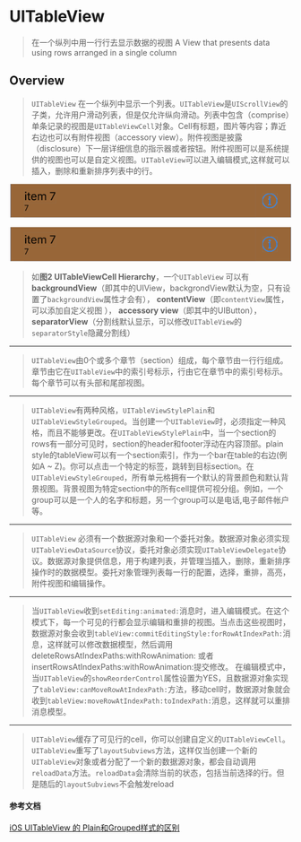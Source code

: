 ﻿# UITableView

>  在一个纵列中用一行行去显示数据的视图
>  A View that presents data using rows arranged in a single column

## Overview

> `UITableView` 在一个纵列中显示一个列表。`UITableView`是`UIScrollView`的子类，允许用户滑动列表，但是仅允许纵向滑动。列表中包含（comprise）单条记录的视图是`UITableViewCell`对象。Cell有标题，图片等内容；靠近右边也可以有附件视图（accessory view）。附件视图是披露（disclosure）下一层详细信息的指示器或者按钮。附件视图可以是系统提供的视图也可以是自定义视图。`UITableView`可以进入编辑模式,这样就可以插入，删除和重新排序列表中的行。

![UITableViewCell][1]

![UITableViewCell Hierarchy][2]

> 如**图2 UITableViewCell Hierarchy**，一个`UITableView` 可以有  
**backgroundView**（即其中的UIView，backgrondView默认为空，只有设置了`backgroundView`属性才会有），
**contentView**（即`contentView`属性，可以添加自定义视图 ），
**accessory view**（即其中的UIButton），
**separatorView**（分割线默认显示，可以修改`UITableView`的`separatorStyle`隐藏分割线）

----

> `UITableView`由0个或多个章节（section）组成，每个章节由一行行组成。章节由它在`UITableView`中的索引号标示，行由它在章节中的索引号标示。每个章节可以有头部和尾部视图。

----

> `UITableView`有两种风格，`UITableViewStylePlain`和`UITableViewStyleGrouped`。当创建一个`UITableView`时，必须指定一种风格，而且不能够更改。在`UITableViewStylePlain`中，当一个section的rows有一部分可见时，section的header和footer浮动在内容顶部。plain style的tableView可以有一个section索引，作为一个bar在table的右边(例如A ~ Z)。你可以点击一个特定的标签，跳转到目标section。在     `UITableViewStyleGrouped`，所有单元格拥有一个默认的背景颜色和默认背景视图。背景视图为特定section中的所有cell提供可视分组。例如，一个group可以是一个人的名字和标题，另一个group可以是电话,电子邮件帐户等。

----
> `UITableView` 必须有一个数据源对象和一个委托对象。数据源对象必须实现`UITableViewDataSource`协议，委托对象必须实现`UITableViewDelegate`协议。数据源对象提供信息，用于构建列表，并管理当插入，删除，重新排序操作时的数据模型。委托对象管理列表每一行的配置，选择，重排，高亮，附件视图和编辑操作。

----

> 当`UITableView`收到`setEditing:animated:`消息时，进入编辑模式。在这个模式下，每一个可见的行都会显示编辑和重排的视图。当点击这些视图时，数据源对象会收到`tableView:commitEditingStyle:forRowAtIndexPath:`消息，这样就可以修改数据模型，然后调用deleteRowsAtIndexPaths:withRowAnimation: 或者 insertRowsAtIndexPaths:withRowAnimation:提交修改。
在编辑模式中，当`UITableView`的`showReorderControl`属性设置为YES，且数据源对象实现了`tableView:canMoveRowAtIndexPath:`方法，移动cell时，数据源对象就会收到`tableView:moveRowAtIndexPath:toIndexPath:`消息，这样就可以重排消息模型。

----

> `UITableView`缓存了可见行的cell，你可以创建自定义的`UITableViewCell`。
> `UITableView`重写了`layoutSubviews`方法，这样仅当创建一个新的`UITableView`对象或者分配了一个新的数据源对象，都会自动调用`reloadData`方法。`reloadData`会清除当前的状态，包括当前选择的行。但是随后的`layoutSubviews`不会触发reload




#### 参考文档
[iOS UITableView 的 Plain和Grouped样式的区别][3]


  [1]: UITableViewCell.png
  [2]: UITableViewCell.png
  [3]: https://www.jianshu.com/p/764ed5aa46cf